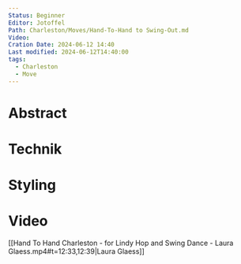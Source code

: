 ```yaml
---
Status: Beginner
Editor: Jotoffel
Path: Charleston/Moves/Hand-To-Hand to Swing-Out.md
Video: 
Cration Date: 2024-06-12 14:40
Last modified: 2024-06-12T14:40:00
tags:
  - Charleston
  - Move
---
```

# Abstract

# Technik

# Styling

# Video
 
[[Hand To Hand Charleston - for Lindy Hop and Swing Dance - Laura Glaess.mp4#t=12:33,12:39|Laura Glaess]] 